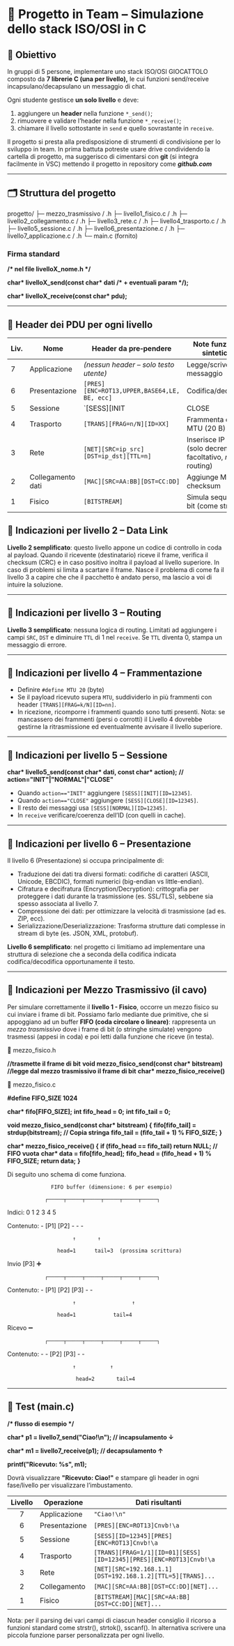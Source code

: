 # **🧩 Progetto in Team**  **– Simulazione dello stack ISO/OSI in C**

## **🎯 Obiettivo**

In gruppi di 5 persone, implementare uno stack ISO/OSI GIOCATTOLO composto da **7 librerie C (una per livello),** le cui funzioni send/receive incapsulano/decapsulano un messaggio di chat.

Ogni studente gestisce **un solo livello** e deve:

1. aggiungere un **header** nella funzione `*_send()`;
2. rimuovere e validare l’header nella funzione `*_receive()`;
3. chiamare il livello sottostante in `send` e quello sovrastante in `receive`.

Il progetto si presta alla predisposizione di strumenti di condivisione per lo sviluppo in team. In prima battuta potreste usare drive condividendo la cartella di progetto, ma suggerisco di cimentarsi con **git** (si integra facilmente in VSC) mettendo il progetto in repository come ***github.com***

---

## **🗂️ Struttura del progetto**

progetto/
├─ mezzo\_trasmissivo / .h
├─ livello1\_fisico.c / .h
├─ livello2\_collegamento.c / .h
├─ livello3\_rete.c / .h
├─ livello4\_trasporto.c / .h
├─ livello5\_sessione.c / .h
├─ livello6\_presentazione.c / .h
├─ livello7\_applicazione.c / .h
└─ main.c            (fornito)

### **Firma standard**

**/\* nel file livelloX\_nome.h \*/**

**char\* livelloX\_send(const char\* dati /\* \+ eventuali param \*/);**

**char\* livelloX\_receive(const char\* pdu);**

---

## **📜 Header dei PDU per ogni livello**

| Liv. | Nome | Header da pre‑pendere | Note funzionali sintetiche |
| ----- | ----- | ----- | ----- |
| 7 | Applicazione | *(nessun header – solo testo utente)* | Legge/scrive il messaggio |
| 6 | Presentazione | `[PRES][ENC=ROT13,UPPER,BASE64,LE, BE, ecc]` | Codifica/decodifica |
| 5 | Sessione | `[SESS][INIT|CLOSE|ID=12345]` | Gestisce apertura/chiusura |
| 4 | Trasporto | `[TRANS][FRAG=n/N][ID=XX]` | Frammenta oltre MTU (20 B) |
| 3 | Rete | `[NET][SRC=ip_src][DST=ip_dst][TTL=n]` | Inserisce IP \+ TTL (solo decremento facoltativo, *no* routing) |
| 2 | Collegamento dati | `[MAC][SRC=AA:BB][DST=CC:DD]` | Aggiunge MAC \+ checksum |
| 1 | Fisico | `[BITSTREAM]` | Simula sequenza di bit (come stringa) |

## **🔧 Indicazioni per livello 2 – Data Link**

**Livello 2 semplificato**: questo livello appone un codice di controllo in coda al payload. Quando il ricevente (destinatario) riceve il frame, verifica il checksum (CRC) e in caso positivo inoltra il payload al livello superiore. In caso di problemi si limita a scartare il frame. Nasce il problema di come fa il livello 3 a capire che che il pacchetto è andato perso, ma lascio a voi di intuire la soluzione.

---

## **🔧 Indicazioni per livello 3 – Routing**

**Livello 3 semplificato**: nessuna logica di routing. Limitati ad aggiungere i campi `SRC`, `DST` e diminuire `TTL` di 1 nel `receive`. Se `TTL` diventa 0, stampa un messaggio di errore.

---

## **🔧 Indicazioni per livello 4 – Frammentazione**

* Definire `#define MTU 20` (byte)
* Se il payload ricevuto supera `MTU`, suddividerlo in più frammenti con header `[TRANS][FRAG=k/N][ID=nn]`.
* In ricezione, ricomporre i frammenti quando sono tutti presenti. Nota: se mancassero dei frammenti (persi o corrotti) il Livello 4 dovrebbe gestirne la ritrasmissione ed eventualmente avvisare il livello superiore.

---

## **🔧 Indicazioni per livello 5 – Sessione**

**char\* livello5\_send(const char\* dati, const char\* action);**
**// action="INIT"|"NORMAL"|"CLOSE"**

* Quando `action=="INIT"` aggiungere `[SESS][INIT][ID=12345]`.
* Quando `action=="CLOSE"` aggiungere `[SESS][CLOSE][ID=12345]`.
* Il resto dei messaggi usa `[SESS][NORMAL][ID=12345]`.
* In `receive` verificare/coerenza dell’ID (con quelli in cache).

---

## **🔧 Indicazioni per livello 6 – Presentazione**

Il livello 6 (Presentazione) si occupa principalmente di:

* Traduzione dei dati tra diversi formati: codifiche di caratteri (ASCII, Unicode, EBCDIC), formati numerici (big-endian vs little-endian).
* Cifratura e decifratura (Encryption/Decryption): crittografia per proteggere i dati durante la trasmissione (es. SSL/TLS), sebbene sia spesso associata al livello 7\.
* Compressione dei dati: per ottimizzare la velocità di trasmissione (ad es. ZIP, ecc).
* Serializzazione/Deserializzazione: Trasforma strutture dati complesse in stream di byte (es. JSON, XML, protobuf).

**Livello 6 semplificato**: nel progetto ci limitiamo ad implementare una struttura di selezione che a seconda della codifica indicata codifica/decodifica opportunamente il testo.

---

## **🔧 Indicazioni per Mezzo Trasmissivo (il cavo)**

Per simulare correttamente il **livello 1 \- Fisico**, occorre un mezzo fisico su cui inviare i frame di bit. Possiamo farlo mediante due primitive, che si appoggiano ad un buffer **FIFO (coda circolare o lineare)**: rappresenta un *mezzo trasmissivo* dove i frame di bit (o stringhe simulate) vengono trasmessi (appesi in coda) e poi letti dalla funzione  che riceve (in testa).

🚚 mezzo\_fisico.h

**//trasmette il frame di bit**
**void mezzo\_fisico\_send(const char\* bitstream)**
**//legge dal mezzo trasmissivo il frame di bit**
**char\* mezzo\_fisico\_receive()**

🚚 mezzo\_fisico.c

**\#define FIFO\_SIZE 1024**

**char\* fifo\[FIFO\_SIZE\];**
**int fifo\_head \= 0;**
**int fifo\_tail \= 0;**

**void mezzo\_fisico\_send(const char\* bitstream) {**
    **fifo\[fifo\_tail\] \= strdup(bitstream);  // Copia stringa**
    **fifo\_tail \= (fifo\_tail \+ 1\) % FIFO\_SIZE;**
**}**

**char\* mezzo\_fisico\_receive() {**
    **if (fifo\_head \== fifo\_tail) return NULL;  // FIFO vuota**
    **char\* data \= fifo\[fifo\_head\];**
    **fifo\_head \= (fifo\_head \+ 1\) % FIFO\_SIZE;**
    **return data;**
**}**

Di seguito uno schema di come funziona.

                  FIFO buffer (dimensione: 6 per esempio)

                ┌─────┬─────┬─────┬─────┬─────┬─────┐

 Indici:        0     1     2     3     4     5

 Contenuto:     \-    \[P1\]  \[P2\]   \-     \-     \-

                		 ↑     	 ↑

              	    head=1      tail=3  (prossima scrittura)

Invio \[P3\] ➕

                ┌─────┬─────┬─────┬─────┬─────┬─────┐

 Contenuto:     \-   \[P1\]  \[P2\]  \[P3\]    \-     \-

                	     ↑                  ↑

             	    head=1            tail=4

Ricevo ➖

                ┌─────┬─────┬─────┬─────┬─────┬─────┐

 Contenuto:     \-     \-    \[P2\]  \[P3\]   \-     \-

                      	 ↑           ↑

                          head=2       tail=4

---

## **🧪 Test (main.c)**

**/\* flusso di esempio \*/**

**char\* p1 \= livello7\_send("Ciao\!\\n");     // incapsulamento ↓**

**char\* m1 \= livello7\_receive(p1);         // decapsulamento ↑**

**printf("Ricevuto: %s", m1);**

Dovrà visualizzare **"Ricevuto: Ciao\!"** e stampare gli header in ogni fase/livello per visualizzare l’imbustamento.

| Livello | Operazione | Dati risultanti |
| :---: | ----- | ----- |
| 7 | Applicazione | `"Ciao!\n"` |
| 6 | Presentazione | `[PRES][ENC=ROT13]Cnvb!\a` |
| 5 | Sessione | `[SESS][ID=12345][PRES][ENC=ROT13]Cnvb!\a` |
| 4 | Trasporto | `[TRANS][FRAG=1/1][ID=01][SESS][ID=12345][PRES][ENC=ROT13]Cnvb!\a` |
| 3 | Rete | `[NET][SRC=192.168.1.1][DST=192.168.1.2][TTL=5][TRANS]...` |
| 2 | Collegamento | `[MAC][SRC=AA:BB][DST=CC:DD][NET]...` |
| 1 | Fisico | `[BITSTREAM][MAC][SRC=AA:BB][DST=CC:DD][NET]...` |

Nota: per il parsing dei vari campi di ciascun header consiglio il ricorso a funzioni standard come strstr(), strtok(), sscanf(). In alternativa scrivere una piccola funzione parser personalizzata per ogni livello.
